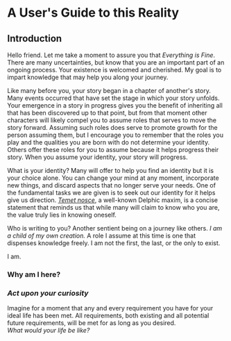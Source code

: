 # A User's Guide to this Reality

## <a name="introduction"></a> Introduction 

Hello friend. Let me take a moment to assure you that _Everything is Fine_. There are many uncertainties, but know that you are an important part of an ongoing process. Your existence is welcomed and cherished. My goal is to impart knowledge that may help you along your journey. 

Like many before you, your story began in a chapter of another's story. Many events occurred that have set the stage in which your story unfolds. Your emergence in a story in progress gives you the benefit of inheriting all that has been discovered up to that point, but from that moment other characters will likely compel you to assume roles that serves to move the story forward. Assuming such roles does serve to promote growth for the person assuming them, but I encourage you to remember that the roles you play and the qualities you are born with do not determine your identity. Others offer these roles for you to assume because it helps progress their story. When you assume your identity, your story will progress.  

What is your identity? Many will offer to help you find an identity but it is your choice alone. You can change your mind at any moment, incorporate new things, and discard aspects that no longer serve your needs. One of the fundamental tasks we are given is to seek out our identity for it helps give us direction. [_Temet nosce_](https://en.wikipedia.org/wiki/Know_thyself), a well-known Delphic maxim, is a concise statement that reminds us that while many will claim to know who you are, the value truly lies in knowing oneself.  

Who is writing to you? Another sentient being on a journey like others. _I am a child of my own creation._ A role I assume at this time is one that dispenses knowledge freely. I am not the first, the last, or the only to exist.  

I am.

### <a name="question_1"></a> **Why am I here?** 

### _Act upon your curiosity_  

Imagine for a moment that any and every requirement you have for your ideal life has been met. All requirements, both existing and all potential future requirements, will be met for as long as you desired.  
_What would your life be like?_  
